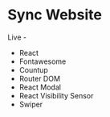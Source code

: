 # Sync Website

Live - 

- React
- Fontawesome
- Countup
- Router DOM
- React Modal
- React Visibility Sensor
- Swiper